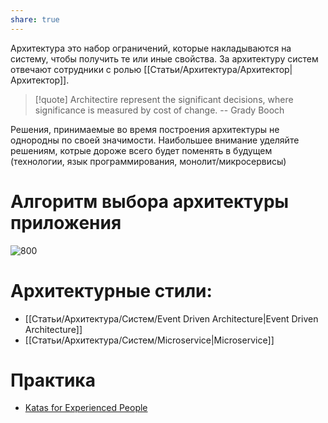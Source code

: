 ```yaml
---
share: true
---
```


Архитектура это набор ограничений, которые накладываются на систему, чтобы получить те или иные свойства. За архитектуру систем отвечают сотрудники с ролью [[Статьи/Архитектура/Архитектор|Архитектор]].

>[!quote]
>Architectire represent the significant decisions, where significance is measured by cost of change. 
>\-- Grady Booch

Решения, принимаемые во время построения архитектуры не однородны по своей значимости. Наибольшее внимание уделяйте решениям, котрые дороже всего будет поменять в будущем (технологии, язык программирования, монолит/микросервисы)

# Алгоритм выбора архитектуры приложения

![800](attachments/arch_algo.svg)

# Архитектурные стили:
- [[Статьи/Архитектура/Систем/Event Driven Architecture|Event Driven Architecture]]
- [[Статьи/Архитектура/Систем/Microservice|Microservice]]
# Практика
- [Katas for Experienced People](https://kata-log.rocks/experienced)